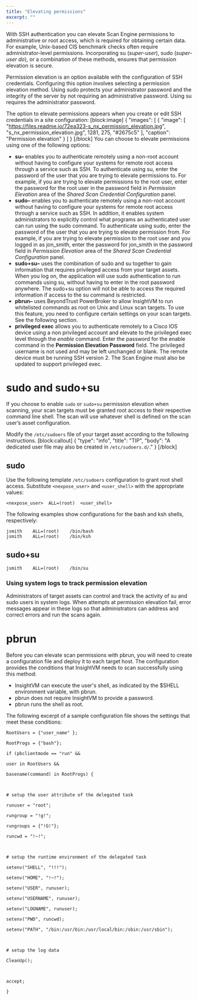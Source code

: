 ```yaml
---
title: "Elevating permissions"
excerpt: ""
---
```

With SSH authentication you can elevate Scan Engine permissions to administrative or root access, which is required for obtaining certain data. For example, Unix-based CIS benchmark checks often require administrator-level permissions. Incorporating su (_super-user_), sudo (_super-user do_), or a combination of these methods, ensures that permission elevation is secure.

Permission elevation is an option available with the configuration of SSH credentials. Configuring this option involves selecting a permission elevation method. Using sudo protects your administrator password and the integrity of the server by not requiring an administrative password. Using su requires the administrator password.

The option to elevate permissions appears when you create or edit SSH credentials in a site configuration:
[block:image]
{
  "images": [
    {
      "image": [
        "https://files.readme.io/72ea323-s_nx_permission_elevation.jpg",
        "s_nx_permission_elevation.jpg",
        1281,
        275,
        "#2675c5"
      ],
      "caption": "Permission elevation"
    }
  ]
}
[/block]
You can choose to elevate permissions using one of the following options:

* **su–** enables you to authenticate remotely using a non-root account without having to configure your systems for remote root access through a service such as SSH. To authenticate using su, enter the password of the user that you are trying to elevate permissions to. For example, if you are trying to elevate permissions to the root user, enter the password for the root user in the password field in _Permission Elevation_ area of the _Shared Scan Credential Configuration_ panel.
* **sudo–** enables you to authenticate remotely using a non-root account without having to configure your systems for remote root access through a service such as SSH. In addition, it enables system administrators to explicitly control what programs an authenticated user can run using the sudo command. To authenticate using sudo, enter the password of the user that you are trying to elevate permission from. For example, if you are trying to elevate permission to the root user and you logged in as jon_smith, enter the password for jon_smith in the password field in _Permission Elevation_ area of the _Shared Scan Credential Configuration_ panel.
* **sudo+su–** uses the combination of sudo and su together to gain information that requires privileged access from your target assets. When you log on, the application will use sudo authentication to run commands using su, without having to enter in the root password anywhere. The sudo+su option will not be able to access the required information if access to the su command is restricted.
* **pbrun–** uses BeyondTrust PowerBroker to allow InsightVM to run whitelisted commands as root on Unix and Linux scan targets. To use this feature, you need to configure certain settings on your scan targets. See the following section.
* **privileged exec** allows you to authenticate remotely to a Cisco IOS device using a non privileged account and elevate to the privileged exec level through the _enable_ command. Enter the password for the enable command in the **Permission Elevation Password** field. The privileged username is not used and may be left unchanged or blank. The remote device must be running SSH version 2. The Scan Engine must also be updated to support privileged exec.

# sudo and sudo+su

If you choose to enable `sudo` or `sudo+su` permission elevation when scanning, your scan targets must be granted root access to their respective command line shell.  The scan will use whatever shell is defined on the scan user’s asset configuration.

Modify the `/etc/sudoers` file of your target asset according to the following instructions.
[block:callout]
{
  "type": "info",
  "title": "TIP",
  "body": "A dedicated user file may also be created in `/etc/sudoers.d/`."
}
[/block]
## sudo

Use the following template `/etc/sudoers` configuration to grant root shell access.  Substitute `<nexpose_user>` and `<user_shell>` with the appropriate values:
```
<nexpose_user>	ALL=(root)	<user_shell>
```
The following examples show configurations for the bash and ksh shells, respectively:
```
jsmith	  ALL=(root)	/bin/bash
jsmith	  ALL=(root)	/bin/ksh
```

## sudo+su
```
jsmith	  ALL=(root)	/bin/su
```
### Using system logs to track permission elevation

Administrators of target assets can control and track the activity of su and sudo users in system logs. When attempts at permission elevation fail, error messages appear in these logs so that administrators can address and correct errors and run the scans again.

# pbrun

Before you can elevate scan permissions with pbrun, you will need to create a configuration file and deploy it to each target host. The configuration provides the conditions that InsightVM needs to scan successfully using this method:

* InsightVM can execute the user's shell, as indicated by the $SHELL environment variable, with pbrun.
* pbrun does not require InsightVM to provide a password.
* pbrun runs the shell as root.

The following excerpt of a sample configuration file shows the settings that meet these conditions:
```
RootUsers = {"user_name" };

RootProgs = {"bash"};

if (pbclientmode == "run" &&

user in RootUsers &&

basename(command) in RootProgs) {

 

# setup the user attribute of the delegated task

runuser = "root";

rungroup = "!g!";

rungroups = {"!G!"};

runcwd = "!~!";

 

# setup the runtime environment of the delegated task

setenv("SHELL", "!!!");

setenv("HOME", "!~!");

setenv("USER", runuser);

setenv("USERNAME", runuser);

setenv("LOGNAME", runuser);

setenv("PWD", runcwd);

setenv("PATH", "/bin:/usr/bin:/usr/local/bin:/sbin:/usr/sbin");

 

# setup the log data

CleanUp();

 

accept;

}
```